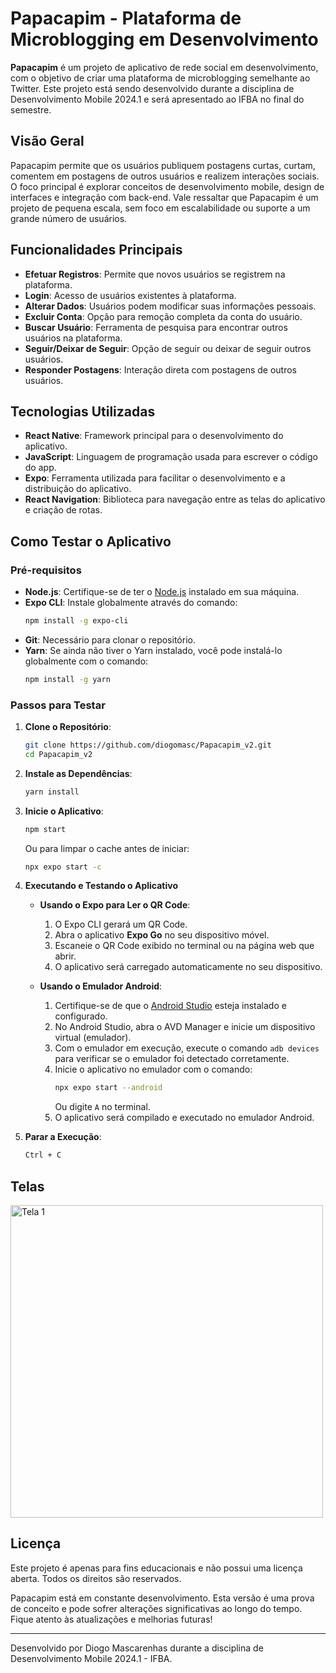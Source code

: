 ﻿# Papacapim - Plataforma de Microblogging em Desenvolvimento

**Papacapim** é um projeto de aplicativo de rede social em desenvolvimento, com o objetivo de criar uma plataforma de microblogging semelhante ao Twitter. Este projeto está sendo desenvolvido durante a disciplina de Desenvolvimento Mobile 2024.1 e será apresentado ao IFBA no final do semestre.

## Visão Geral

Papacapim permite que os usuários publiquem postagens curtas, curtam, comentem em postagens de outros usuários e realizem interações sociais. O foco principal é explorar conceitos de desenvolvimento mobile, design de interfaces e integração com back-end. Vale ressaltar que Papacapim é um projeto de pequena escala, sem foco em escalabilidade ou suporte a um grande número de usuários.

## Funcionalidades Principais

- **Efetuar Registros**: Permite que novos usuários se registrem na plataforma.
- **Login**: Acesso de usuários existentes à plataforma.
- **Alterar Dados**: Usuários podem modificar suas informações pessoais.
- **Excluir Conta**: Opção para remoção completa da conta do usuário.
- **Buscar Usuário**: Ferramenta de pesquisa para encontrar outros usuários na plataforma.
- **Seguir/Deixar de Seguir**: Opção de seguir ou deixar de seguir outros usuários.
- **Responder Postagens**: Interação direta com postagens de outros usuários.

## Tecnologias Utilizadas

- **React Native**: Framework principal para o desenvolvimento do aplicativo.
- **JavaScript**: Linguagem de programação usada para escrever o código do app.
- **Expo**: Ferramenta utilizada para facilitar o desenvolvimento e a distribuição do aplicativo.
- **React Navigation**: Biblioteca para navegação entre as telas do aplicativo e criação de rotas.

## Como Testar o Aplicativo

### Pré-requisitos

- **Node.js**: Certifique-se de ter o [Node.js](https://nodejs.org/) instalado em sua máquina.
- **Expo CLI**: Instale globalmente através do comando:
  ```bash
  npm install -g expo-cli
  ```
- **Git**: Necessário para clonar o repositório.
- **Yarn**: Se ainda não tiver o Yarn instalado, você pode instalá-lo globalmente com o comando:
  ```bash
  npm install -g yarn
  ```

### Passos para Testar

1. **Clone o Repositório**:

   ```bash
   git clone https://github.com/diogomasc/Papacapim_v2.git
   cd Papacapim_v2
   ```

2. **Instale as Dependências**:

   ```bash
   yarn install
   ```

3. **Inicie o Aplicativo**:

   ```bash
   npm start
   ```

   Ou para limpar o cache antes de iniciar:

   ```bash
   npx expo start -c
   ```

4. **Executando e Testando o Aplicativo**

   - **Usando o Expo para Ler o QR Code**:

     1. O Expo CLI gerará um QR Code.
     2. Abra o aplicativo **Expo Go** no seu dispositivo móvel.
     3. Escaneie o QR Code exibido no terminal ou na página web que abrir.
     4. O aplicativo será carregado automaticamente no seu dispositivo.

   - **Usando o Emulador Android**:
     1. Certifique-se de que o [Android Studio](https://developer.android.com/studio?hl=pt-br) esteja instalado e configurado.
     2. No Android Studio, abra o AVD Manager e inicie um dispositivo virtual (emulador).
     3. Com o emulador em execução, execute o comando `adb devices` para verificar se o emulador foi detectado corretamente.
     4. Inicie o aplicativo no emulador com o comando:
        ```bash
        npx expo start --android
        ```
        Ou digite `A` no terminal.
     5. O aplicativo será compilado e executado no emulador Android.

5. **Parar a Execução**:
   ```bash
   Ctrl + C
   ```

## Telas

<div style="display: flex; overflow-x: auto;">
   <img src="https://github.com/user-attachments/assets/280f917e-017a-4fd1-9e89-75ae23e7227e" alt="Tela 1" style="height: 500px; margin-right: 10px;">
   <img src="https://github.com/user-attachments/assets/44365f3a-da8f-441b-ba95-0f25baf80465" alt="Tela 2" style="height: 500px; margin-right: 10px;">
   <img src="https://github.com/user-attachments/assets/2d3c20d9-d905-480f-b67b-64556b3a1523" alt="Tela 3" style="height: 500px; margin-right: 10px;">
   <img src="https://github.com/user-attachments/assets/3ae5ef16-638a-4dad-8ced-935238155772" alt="Tela 4" style="height: 500px; margin-right: 10px;">
   <img src="https://github.com/user-attachments/assets/ffb0a7f4-a715-4271-9e3c-6c6207814ea7" alt="Tela 5" style="height: 500px; margin-right: 10px;">
   <img src="https://github.com/user-attachments/assets/b2c45222-3990-43c5-a8a9-c536f5baadd5" alt="Tela 6" style="height: 500px; margin-right: 10px;">
   <img src="https://github.com/user-attachments/assets/9ed99880-02cd-40cf-9338-006991de2c12" alt="Tela 7" style="height: 500px; margin-right: 10px;">
   <img src="https://github.com/user-attachments/assets/eeb24816-dbf5-4ddb-9dd8-8785909ed991" alt="Tela 8" style="height: 500px; margin-right: 10px;">
   <img src="https://github.com/user-attachments/assets/c12ae398-a6e9-4dcd-b079-7c29f25281a3" alt="Tela 9" style="height: 500px; margin-right: 10px;">
   <img src="https://github.com/user-attachments/assets/bc81908e-5b11-4730-86e5-55d48263bca5" alt="Tela 10" style="height: 500px; margin-right: 10px;">
   <img src="https://github.com/user-attachments/assets/d0bdda11-9b79-4d66-b5c1-f9b22c693cc0" alt="Tela 11" style="height: 500px; margin-right: 10px;">
   <img src="https://github.com/user-attachments/assets/b9f21cbe-dd3a-4abe-80b7-b9a8a2c7a285" alt="Tela 12" style="height: 500px; margin-right: 10px;">
   <img src="https://github.com/user-attachments/assets/ffa93bd1-5a1f-4173-a713-136e8e2fc8df" alt="Tela 13" style="height: 500px; margin-right: 10px;">
   <img src="https://github.com/user-attachments/assets/932ffebe-a6ea-4693-a121-df48b9847ac2" alt="Tela 14" style="height: 500px; margin-right: 10px;">
   <img src="https://github.com/user-attachments/assets/5e87488c-35e2-4b3c-8db6-4478ec12024b" alt="Tela 15" style="height: 500px; margin-right: 10px;">
   <img src="https://github.com/user-attachments/assets/ee847f73-6919-4a89-b1eb-1b15e93c4e12" alt="Tela 16" style="height: 500px; margin-right: 10px;">
   <img src="https://github.com/user-attachments/assets/cfc63a83-e3b7-4110-a3a5-21acacc9ffc5" alt="Tela 17" style="height: 500px; margin-right: 10px;">
   <img src="https://github.com/user-attachments/assets/3d26a06c-5334-4205-b0e9-a7e8d4b550c4" alt="Tela 18" style="height: 500px; margin-right: 10px;">
   <img src="https://github.com/user-attachments/assets/4f9404a1-867a-4bb6-9996-0104e6ac873a" alt="Tela 19" style="height: 500px; margin-right: 10px;">
   <img src="https://github.com/user-attachments/assets/f120fc2f-7a51-4fc2-97ee-df7aa165785a" alt="Tela 20" style="height: 500px; margin-right: 10px;">
   <img src="https://github.com/user-attachments/assets/65669fc9-57a2-426d-b1da-6e105acd69c6" alt="Tela 21" style="height: 500px; margin-right: 10px;">
   <img src="https://github.com/user-attachments/assets/76f51f40-2aa3-45cd-9f26-518ab4d33112" alt="Tela 22" style="height: 500px; margin-right: 10px;">
   <img src="https://github.com/user-attachments/assets/5b07a446-6e92-4bce-9e9e-39792cdbbbae" alt="Tela 23" style="height: 500px; margin-right: 10px;">
</div>



## Licença

Este projeto é apenas para fins educacionais e não possui uma licença aberta. Todos os direitos são reservados.

Papacapim está em constante desenvolvimento. Esta versão é uma prova de conceito e pode sofrer alterações significativas ao longo do tempo. Fique atento às atualizações e melhorias futuras!

---

Desenvolvido por Diogo Mascarenhas durante a disciplina de Desenvolvimento Mobile 2024.1 - IFBA.

